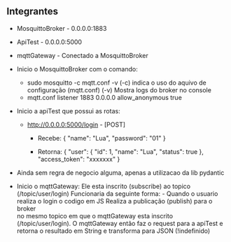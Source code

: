 ## Integrantes

- MosquittoBroker - 0.0.0.0:1883
- ApiTest - 0.0.0.0:5000
- mqttGateway - Conectado a MosquittoBroker

- Inicio o MosquittoBroker com o comando:
	- sudo mosquitto -c mqtt.conf -v
	(-c) indica o uso do aquivo de configuração (mqtt.conf)
	(-v) Mostra logs do broker no console
	- mqtt.conf
		listener 1883 0.0.0.0
		allow_anonymous true

- Inicio a apiTest que possui as rotas:
	- http://0.0.0.0:5000/login - [POST]
		- Recebe:
		{
		"name": "Lua",
		"password": "01"
		}
		
		- Retorna:
		{
		"user": {
			"id": 1,
			"name": "Lua",
			"status": true
		},
		"access_token": "xxxxxxx"
		}		
- Ainda sem regra de negocio alguma, apenas a utilizacao da lib pydantic

- Inicio o mqttGateway:
	Ele esta inscrito (subscribe) ao topico (/topic/user/login) 
	Funcionaria da seguinte forma:
		- Quando o usuario realiza o login o codigo em JS 
		Realiza a publicação (publish) para o broker	
		no mesmo topico em que o mqttGateway esta inscrito (/topic/user/login).
		O mqttGateway então faz o request para a apiTest e retorna o resultado
		em String e transforma para JSON (!indefinido)					




